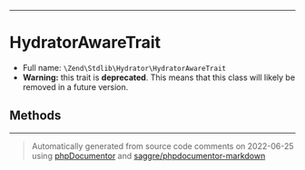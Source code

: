 ***

# HydratorAwareTrait

* Full name: `\Zend\Stdlib\Hydrator\HydratorAwareTrait`
* **Warning:** this trait is **deprecated**. This means that this class will likely be removed in a future version.

## Methods

***
> Automatically generated from source code comments on 2022-06-25 using [phpDocumentor](http://www.phpdoc.org/) and [saggre/phpdocumentor-markdown](https://github.com/Saggre/phpDocumentor-markdown)

